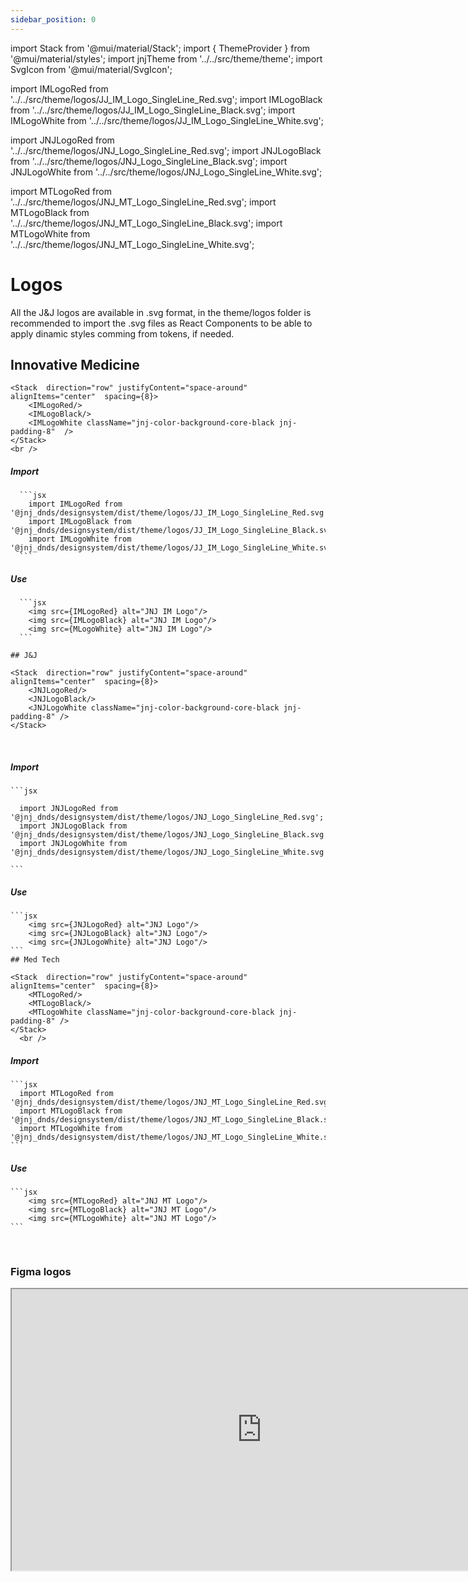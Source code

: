 ```yaml
---
sidebar_position: 0
---
```


import Stack from '@mui/material/Stack';
import { ThemeProvider } from '@mui/material/styles';
import jnjTheme from '../../src/theme/theme';
import SvgIcon from '@mui/material/SvgIcon';

import IMLogoRed from '../../src/theme/logos/JJ_IM_Logo_SingleLine_Red.svg';
import IMLogoBlack from '../../src/theme/logos/JJ_IM_Logo_SingleLine_Black.svg';
import IMLogoWhite from '../../src/theme/logos/JJ_IM_Logo_SingleLine_White.svg';

import JNJLogoRed from '../../src/theme/logos/JNJ_Logo_SingleLine_Red.svg';
import JNJLogoBlack from '../../src/theme/logos/JNJ_Logo_SingleLine_Black.svg';
import JNJLogoWhite from '../../src/theme/logos/JNJ_Logo_SingleLine_White.svg';

import MTLogoRed from '../../src/theme/logos/JNJ_MT_Logo_SingleLine_Red.svg';
import MTLogoBlack from '../../src/theme/logos/JNJ_MT_Logo_SingleLine_Black.svg';
import MTLogoWhite from '../../src/theme/logos/JNJ_MT_Logo_SingleLine_White.svg';

  <ThemeProvider theme={jnjTheme}>

  # Logos

  All the J&J logos are available in .svg format, in the theme/logos folder is recommended to import the .svg files as React Components to be able to apply dinamic styles comming from tokens, if needed.

## Innovative Medicine

    <Stack  direction="row" justifyContent="space-around" alignItems="center"  spacing={8}>
        <IMLogoRed/>
        <IMLogoBlack/>
        <IMLogoWhite className="jnj-color-background-core-black jnj-padding-8"  />
    </Stack>
    <br />

##### Import

      ```jsx
        import IMLogoRed from '@jnj_dnds/designsystem/dist/theme/logos/JJ_IM_Logo_SingleLine_Red.svg';
        import IMLogoBlack from '@jnj_dnds/designsystem/dist/theme/logos/JJ_IM_Logo_SingleLine_Black.svg';
        import IMLogoWhite from '@jnj_dnds/designsystem/dist/theme/logos/JJ_IM_Logo_SingleLine_White.svg';
      ```
##### Use

      ```jsx
        <img src={IMLogoRed} alt="JNJ IM Logo"/>
        <img src={IMLogoBlack} alt="JNJ IM Logo"/>
        <img src={MLogoWhite} alt="JNJ IM Logo"/>
      ```

    ## J&J

    <Stack  direction="row" justifyContent="space-around" alignItems="center"  spacing={8}>
        <JNJLogoRed/>
        <JNJLogoBlack/>
        <JNJLogoWhite className="jnj-color-background-core-black jnj-padding-8" />
    </Stack>

  <br />

##### Import

    ```jsx

      import JNJLogoRed from '@jnj_dnds/designsystem/dist/theme/logos/JNJ_Logo_SingleLine_Red.svg';
      import JNJLogoBlack from '@jnj_dnds/designsystem/dist/theme/logos/JNJ_Logo_SingleLine_Black.svg';
      import JNJLogoWhite from '@jnj_dnds/designsystem/dist/theme/logos/JNJ_Logo_SingleLine_White.svg';

    ```
##### Use
    ```jsx
        <img src={JNJLogoRed} alt="JNJ Logo"/>
        <img src={JNJLogoBlack} alt="JNJ Logo"/>
        <img src={JNJLogoWhite} alt="JNJ Logo"/>
    ```
    ## Med Tech

    <Stack  direction="row" justifyContent="space-around" alignItems="center"  spacing={8}>
        <MTLogoRed/>
        <MTLogoBlack/>
        <MTLogoWhite className="jnj-color-background-core-black jnj-padding-8" />
    </Stack>
      <br />

##### Import

    ```jsx
      import MTLogoRed from '@jnj_dnds/designsystem/dist/theme/logos/JNJ_MT_Logo_SingleLine_Red.svg';
      import MTLogoBlack from '@jnj_dnds/designsystem/dist/theme/logos/JNJ_MT_Logo_SingleLine_Black.svg';
      import MTLogoWhite from '@jnj_dnds/designsystem/dist/theme/logos/JNJ_MT_Logo_SingleLine_White.svg';
    ```
##### Use
    ```jsx
        <img src={MTLogoRed} alt="JNJ MT Logo"/>
        <img src={MTLogoBlack} alt="JNJ MT Logo"/>
        <img src={MTLogoWhite} alt="JNJ MT Logo"/>
    ```
  </ThemeProvider>
  <br />

### Figma logos

<iframe
  height="450"
  width="800"
  src="https://www.figma.com/embed?embed_host=share&url=https%3A%2F%2Fwww.figma.com%2Fdesign%2FxTiCfjt9icR0Ydlrn2VmpO%2FAtoms-J%2526J---v1.1.0%3Fnode-id%3D410-5344%26t%3Df8OZiYUBiB7yEXnT-1"
  allowfullscreen
/>
